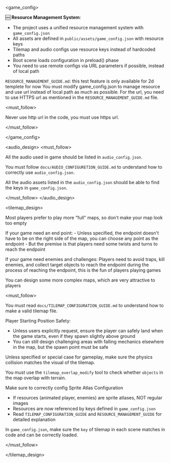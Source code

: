 <game_config>

🆕 **Resource Management System**:
- The project uses a unified resource management system with `game_config.json`
- All assets are defined in `public/assets/game_config.json` with resource keys
- Tilemap and audio configs use resource keys instead of hardcoded paths
- Boot scene loads configuration in preload() phase
- You need to use remote configs via URL parameters if possible, instead of local path

`RESOURCE_MANAGEMENT_GUIDE.md`: this test feature is only available for 2d templete for now
You must modify game_config.json to manage resource and use url instead of local path as much as possible. For the url, you need to use HTTPS url as mentioned in the `RESOURCE_MANAGEMENT_GUIDE.md` file.

<must_follow>

Never use http url in the code, you must use https url.

</must_follow>

</game_config>

<audio_design>
<must_follow>

All the audio used in game should be listed in `audio_config.json`.

You must follow `docs/AUDIO_CONFIGURETION_GUIDE.md` to understand how to correctly use `audio_config.json`.

All the audio assets listed in the `audio_config.json` should be able to find the keys in `game_config.json`.

</must_follow>
</audio_design>

<tilemap_design>

Most players prefer to play more "full" maps, so don't make your map look too empty

If your game need an end point:
    - Unless specified, the endpoint doesn't have to be on the right side of the map, you can choose any point as the endpoint
    - But the premise is that players need some twists and turns to reach the endpoint

If your game need enemies and challenges:
    Players need to avoid traps, kill enemies, and collect target objects to reach the endpoint during the process of reaching the endpoint, this is the fun of players playing games

You can design some more complex maps, which are very attractive to players

<must_follow>

You must read `docs/TILEMAP_CONFIGURATION_GUIDE.md` to understand how to make a valid tilemap file.

Player Starting Position Safety:
- Unless users explicitly request, ensure the player can safely land when the game starts, even if they spawn slightly above ground
- You can still design challenging areas with falling mechanics elsewhere in the map, but the spawn point must be safe

Unless specified or special case for gameplay, make sure the physics collision matches the visual of the tilemap. 

You must use the `tilemap_overlap_modify` tool to check whether `objects` in the map overlap with terrain.

Make sure to correctly config Sprite Atlas Configuration
- If resources (animated player, enemies) are sprite atlases, NOT regular images
- Resources are now referenced by keys defined in `game_config.json`
- Read `TILEMAP_CONFIGURATION_GUIDE` and `RESOURCE_MANAGEMENT_GUIDE` for detailed explanation

In `game_config.json`, make sure the `key` of tilemap in each scene matches in code and can be correctly loaded.

</must_follow>

</tilemap_design>